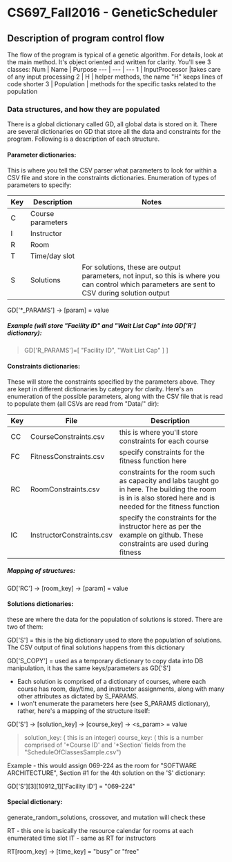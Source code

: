 # CS697_Fall2016 - GeneticScheduler
## Description of program control flow
The flow of the program is typical of a genetic algorithm. For details, look
at the main method. It's object oriented and written for clarity. You'll see
3 classes:
Num | Name | Purpose
--- | --- | ---
1 | InputProcessor |takes care of any input processing
2 | H | helper methods, the name "H" keeps lines of code shorter
3 | Population | methods for the specific tasks related to the population

### Data structures, and how they are populated
There is a global dictionary called GD, all global data is stored on it. There
are several dictionaries on GD that store all the data and constraints for the
program. Following is a description of each structure.

#### Parameter dictionaries:
This is where you tell the CSV parser what parameters to look
for within a CSV file and store in the constraints dictionaries.
Enumeration of types of parameters to specify:

Key | Description | Notes
--- | --- | ---
C | Course parameters | 
I | Instructor | 
R | Room | 
T | Time/day slot | 
S | Solutions | For solutions, these are output parameters, not input, so this is where you can control which parameters are sent to CSV during solution output

GD['*_PARAMS'] -> [param] = value
		 
##### Example (will store "Facility ID" and "Wait List Cap" into GD['R'] dictionary):

> GD['R_PARAMS']=[
>      "Facility ID",
>      "Wait List Cap"
>      ]
				  ]
#### Constraints dictionaries:
These will store the constraints specified by the parameters
above. They are kept in different dictionaries by category for clarity. Here's an
enumeration of the possible parameters, along with the CSV file that is read to
populate them (all CSVs are read from "Data/" dir):

Key | File | Description
--- | --- | ---
CC | CourseConstraints.csv | this is where you'll store constraints for each course
FC | FitnessConstraints.csv | specify constraints for the fitness function here
RC | RoomConstraints.csv |constraints for the room such as capacity and labs taught go in here. The building the room is in is also stored here and is needed for the fitness function
IC | InstructorConstraints.csv | specify the constraints for the instructor here as per the example on github. These constraints are used during fitness

##### Mapping of structures:
GD['RC'] -> [room_key] -> [param] = value

#### Solutions dictionaries:
these are where the data for the population of solutions is stored. There are
two of them:

GD['S'] = this is the big dictionary used to store the population of solutions. The CSV output of final solutions happens from this dictionary

GD['S_COPY'] = used as a temporary dictionary to copy data into DB manipulation, it has the same keys/parameters as GD['S']

- Each solution is comprised of a dictionary of courses, where each course has
  room, day/time, and instructor assignments, along with many other attributes
  as dictated by S_PARAMS.
- I won't enumerate the parameters here (see S_PARAMS dictionary), rather, here's
  a mapping of the structure itself:

GD['S'] -> [solution_key] -> [course_key] -> <s_param> = value

> solution_key: ( this is an integer)
> course_key: ( this is a number comprised of '*Course ID' and '*Section' fields from the "ScheduleOfClassesSample.csv")

Example - this would assign 069-224 as the room for "SOFTWARE ARCHITECTURE",
          Section #1 for the 4th solution on the 'S' dictionary:
	  
GD['S'][3][10912_1]['Facility ID'] = "069-224"

#### Special dictionary:
generate_random_solutions, crossover, and mutation will check these

RT - this one is basically the resource calendar for rooms at each enumerated time slot
IT - same as RT for instructors

RT[room_key] -> [time_key] = "busy" or "free"
